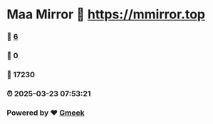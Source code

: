 # Maa Mirror :link: https://mmirror.top 
### :page_facing_up: [6](https://mmirror.top/tag.html) 
### :speech_balloon: 0 
### :hibiscus: 17230 
### :alarm_clock: 2025-03-23 07:53:21 
### Powered by :heart: [Gmeek](https://github.com/Meekdai/Gmeek)

